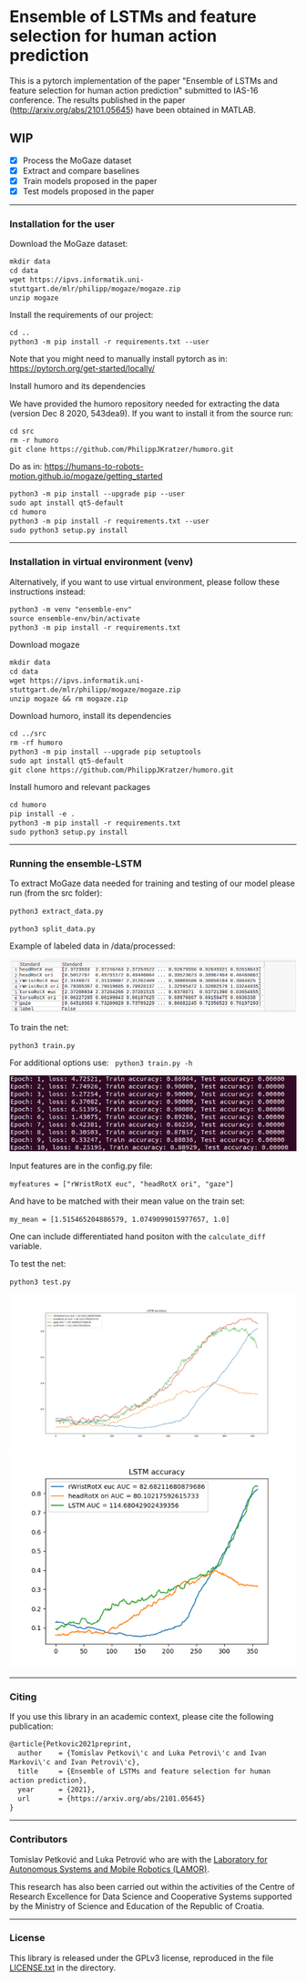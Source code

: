 # Ensemble of LSTMs and feature selection for human action prediction
This is a pytorch implementation of the paper "Ensemble of LSTMs and feature selection for human action prediction" submitted to IAS-16 conference.
The results published in the paper (http://arxiv.org/abs/2101.05645) have been obtained in MATLAB.

## WIP
- [x] Process the MoGaze dataset
- [x] Extract and compare baselines
- [x] Train models proposed in the paper
- [x] Test models proposed in the paper

-----
### Installation for the user

Download the MoGaze dataset:
```
mkdir data
cd data
wget https://ipvs.informatik.uni-stuttgart.de/mlr/philipp/mogaze/mogaze.zip
unzip mogaze
```

Install the requirements of our project:

```
cd ..
python3 -m pip install -r requirements.txt --user
```
Note that you might need to manually install pytorch as in: https://pytorch.org/get-started/locally/


Install humoro and its dependencies

We have provided the humoro repository needed for extracting the data (version Dec 8 2020,  543dea9).
If you want to install it from the source run:

```
cd src
rm -r humoro
git clone https://github.com/PhilippJKratzer/humoro.git
```
Do as in: https://humans-to-robots-motion.github.io/mogaze/getting_started

```
python3 -m pip install --upgrade pip --user
sudo apt install qt5-default
cd humoro
python3 -m pip install -r requirements.txt --user
sudo python3 setup.py install
```
-----

### Installation in virtual environment (venv)

Alternatively, if you want to use virtual environment, please follow these instructions instead:

```
python3 -m venv "ensemble-env"
source ensemble-env/bin/activate
python3 -m pip install -r requirements.txt
```
Download mogaze
```
mkdir data
cd data
wget https://ipvs.informatik.uni-stuttgart.de/mlr/philipp/mogaze/mogaze.zip
unzip mogaze && rm mogaze.zip
```
Download humoro, install its dependencies
```
cd ../src
rm -rf humoro
python3 -m pip install --upgrade pip setuptools
sudo apt install qt5-default
git clone https://github.com/PhilippJKratzer/humoro.git
```
Install humoro and relevant packages
```
cd humoro
pip install -e .
python3 -m pip install -r requirements.txt
sudo python3 setup.py install
```
-----
### Running the ensemble-LSTM

To extract MoGaze data needed for training and testing of our model please run (from the src folder):

`python3 extract_data.py`

`python3 split_data.py` 

Example of labeled data in /data/processed:

![Labeled Data](doc/processed.png "Labeled Data")


To train the net:

`python3 train.py`

For additional options use:
` python3 train.py -h`

![testnet](doc/testnet.png "testnet")

Input features are in the config.py file:

`myfeatures = ["rWristRotX euc", "headRotX ori", "gaze"]`

And have to be matched with their mean value on the train set:

`my_mean = [1.515465204886579, 1.0749099015977657, 1.0]`

One can include differentiated hand positon with the `calculate_diff` variable.

To test the net:

`python3 test.py`

![result](doc/result.png "result")
![handhead](doc/handhead.png "handhead")


-----
### Citing

If you use this library in an academic context, please cite the following publication:

```
@article{Petkovic2021preprint,
  author    = {Tomislav Petkovi\'c and Luka Petrovi\'c and Ivan Markovi\'c and Ivan Petrovi\'c},
  title     = {Ensemble of LSTMs and feature selection for human action prediction},
  year      = {2021},
  url       = {https://arxiv.org/abs/2101.05645}
}
```

-----

### Contributors
Tomislav Petković and Luka Petrović who are with the [Laboratory for Autonomous Systems and Mobile Robotics (LAMOR)](https://lamor.fer.hr).

This research has also been carried out within the activities of the Centre of Research Excellence for Data Science and Cooperative Systems supported by the Ministry of Science and Education of the Republic of Croatia.

-----

### License

This library is released under the GPLv3 license, reproduced in the file [LICENSE.txt](https://bitbucket.org/unizg-fer-lamor/ensemble-lstm/src/master/LICENSE.txt) in the directory.
